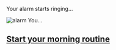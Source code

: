 Your alarm starts ringing...

![alarm](https://www.google.com/url?sa=i&source=images&cd=&cad=rja&uact=8&ved=2ahUKEwj71PPhs8beAhXmRt8KHf9oCdgQjhx6BAgBEAM&url=https%3A%2F%2Fwww.shutterstock.com%2Fvideo%2Fclip-29523031-restless-man-night-bed-trying-fall-asleep&psig=AOvVaw2tiy7Z3b_mHc-v3hGDMY5O&ust=1541821750544605)
You...

## [Start your morning routine](story1.md)

